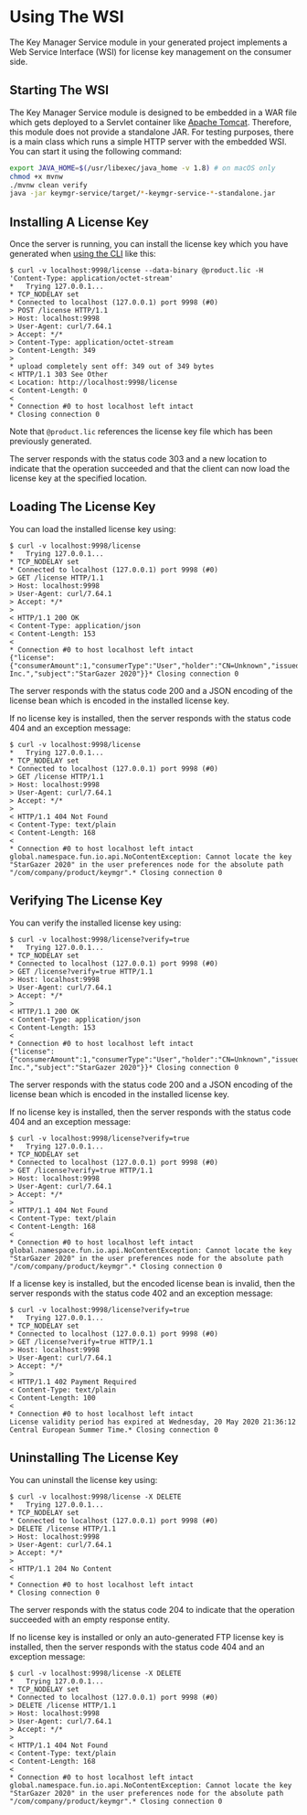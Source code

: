 # Using The WSI

The Key Manager Service module in your generated project implements a Web Service Interface (WSI) for license key
management on the consumer side.

## Starting The WSI

The Key Manager Service module is designed to be embedded in a WAR file which gets deployed to a Servlet container like
[Apache Tomcat](https://tomcat.apache.org).
Therefore, this module does not provide a standalone JAR.
For testing purposes, there is a main class which runs a simple HTTP server with the embedded WSI.
You can start it using the following command:

``` bash
export JAVA_HOME=$(/usr/libexec/java_home -v 1.8) # on macOS only
chmod +x mvnw
./mvnw clean verify
java -jar keymgr-service/target/*-keymgr-service-*-standalone.jar
```

## Installing A License Key

Once the server is running, you can install the license key which you have generated when
[using the CLI](using-the-cli.md) like this:

```
$ curl -v localhost:9998/license --data-binary @product.lic -H 'Content-Type: application/octet-stream'
*   Trying 127.0.0.1...
* TCP_NODELAY set
* Connected to localhost (127.0.0.1) port 9998 (#0)
> POST /license HTTP/1.1
> Host: localhost:9998
> User-Agent: curl/7.64.1
> Accept: */*
> Content-Type: application/octet-stream
> Content-Length: 349
> 
* upload completely sent off: 349 out of 349 bytes
< HTTP/1.1 303 See Other
< Location: http://localhost:9998/license
< Content-Length: 0
< 
* Connection #0 to host localhost left intact
* Closing connection 0
```

Note that `@product.lic` references the license key file which has been previously generated.

The server responds with the status code 303 and a new location to indicate that the operation succeeded and that the
client can now load the license key at the specified location.

## Loading The License Key

You can load the installed license key using:

```
$ curl -v localhost:9998/license
*   Trying 127.0.0.1...
* TCP_NODELAY set
* Connected to localhost (127.0.0.1) port 9998 (#0)
> GET /license HTTP/1.1
> Host: localhost:9998
> User-Agent: curl/7.64.1
> Accept: */*
> 
< HTTP/1.1 200 OK
< Content-Type: application/json
< Content-Length: 153
< 
* Connection #0 to host localhost left intact
{"license":{"consumerAmount":1,"consumerType":"User","holder":"CN=Unknown","issued":1590520369673,"issuer":"CN=Company Inc.","subject":"StarGazer 2020"}}* Closing connection 0
```

The server responds with the status code 200 and a JSON encoding of the license bean which is encoded in the installed
license key.

If no license key is installed, then the server responds with the status code 404 and an exception message:

```
$ curl -v localhost:9998/license
*   Trying 127.0.0.1...
* TCP_NODELAY set
* Connected to localhost (127.0.0.1) port 9998 (#0)
> GET /license HTTP/1.1
> Host: localhost:9998
> User-Agent: curl/7.64.1
> Accept: */*
> 
< HTTP/1.1 404 Not Found
< Content-Type: text/plain
< Content-Length: 168
< 
* Connection #0 to host localhost left intact
global.namespace.fun.io.api.NoContentException: Cannot locate the key "StarGazer 2020" in the user preferences node for the absolute path "/com/company/product/keymgr".* Closing connection 0
```

## Verifying The License Key

You can verify the installed license key using:

```
$ curl -v localhost:9998/license?verify=true
*   Trying 127.0.0.1...
* TCP_NODELAY set
* Connected to localhost (127.0.0.1) port 9998 (#0)
> GET /license?verify=true HTTP/1.1
> Host: localhost:9998
> User-Agent: curl/7.64.1
> Accept: */*
> 
< HTTP/1.1 200 OK
< Content-Type: application/json
< Content-Length: 153
< 
* Connection #0 to host localhost left intact
{"license":{"consumerAmount":1,"consumerType":"User","holder":"CN=Unknown","issued":1590520369673,"issuer":"CN=Company Inc.","subject":"StarGazer 2020"}}* Closing connection 0
```

The server responds with the status code 200 and a JSON encoding of the license bean which is encoded in the installed
license key.

If no license key is installed, then the server responds with the status code 404 and an exception message:

```
$ curl -v localhost:9998/license?verify=true
*   Trying 127.0.0.1...
* TCP_NODELAY set
* Connected to localhost (127.0.0.1) port 9998 (#0)
> GET /license?verify=true HTTP/1.1
> Host: localhost:9998
> User-Agent: curl/7.64.1
> Accept: */*
> 
< HTTP/1.1 404 Not Found
< Content-Type: text/plain
< Content-Length: 168
< 
* Connection #0 to host localhost left intact
global.namespace.fun.io.api.NoContentException: Cannot locate the key "StarGazer 2020" in the user preferences node for the absolute path "/com/company/product/keymgr".* Closing connection 0
```

If a license key is installed, but the encoded license bean is invalid, then the server responds with the status code
402 and an exception message:

```
$ curl -v localhost:9998/license?verify=true
*   Trying 127.0.0.1...
* TCP_NODELAY set
* Connected to localhost (127.0.0.1) port 9998 (#0)
> GET /license?verify=true HTTP/1.1
> Host: localhost:9998
> User-Agent: curl/7.64.1
> Accept: */*
> 
< HTTP/1.1 402 Payment Required
< Content-Type: text/plain
< Content-Length: 100
< 
* Connection #0 to host localhost left intact
License validity period has expired at Wednesday, 20 May 2020 21:36:12 Central European Summer Time.* Closing connection 0
```

## Uninstalling The License Key

You can uninstall the license key using:

```
$ curl -v localhost:9998/license -X DELETE
*   Trying 127.0.0.1...
* TCP_NODELAY set
* Connected to localhost (127.0.0.1) port 9998 (#0)
> DELETE /license HTTP/1.1
> Host: localhost:9998
> User-Agent: curl/7.64.1
> Accept: */*
> 
< HTTP/1.1 204 No Content
< 
* Connection #0 to host localhost left intact
* Closing connection 0
```

The server responds with the status code 204 to indicate that the operation succeeded with an empty response entity.

If no license key is installed or only an auto-generated FTP license key is installed, then the server responds with the
status code 404 and an exception message:

```
$ curl -v localhost:9998/license -X DELETE
*   Trying 127.0.0.1...
* TCP_NODELAY set
* Connected to localhost (127.0.0.1) port 9998 (#0)
> DELETE /license HTTP/1.1
> Host: localhost:9998
> User-Agent: curl/7.64.1
> Accept: */*
> 
< HTTP/1.1 404 Not Found
< Content-Type: text/plain
< Content-Length: 168
< 
* Connection #0 to host localhost left intact
global.namespace.fun.io.api.NoContentException: Cannot locate the key "StarGazer 2020" in the user preferences node for the absolute path "/com/company/product/keymgr".* Closing connection 0
```
